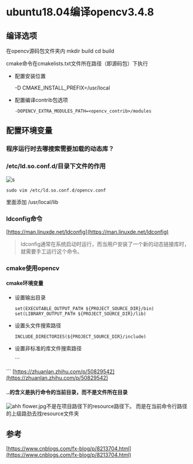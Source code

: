 # ubuntu18.04编译opencv3.4.8

## 编译选项

在opencv源码包文件夹内 mkdir build cd build

cmake命令在cmakelists.txt文件所在路径（即源码包）下执行

* 配置安装位置

  -D CMAKE\_INSTALL\_PREFIX=/usr/local

* 配置编译contrib包选项

  ```text
  -DOPENCV_EXTRA_MODULES_PATH=<opencv_contrib>/modules
  ```

## 配置环境变量

### 程序运行时去哪搜索需要加载的动态库？

### /etc/ld.so.conf.d/目录下文件的作用

![s](https://s1.ax1x.com/2020/04/29/Jo8HLq.png)

```text
sudo vim /etc/ld.so.conf.d/opencv.conf
```

里面添加 /usr/local/lib

### ldconfig命令

[https://man.linuxde.net/ldconfig](https://man.linuxde.net/ldconfig)

> ldconfig通常在系统启动时运行，而当用户安装了一个新的动态链接库时，就需要手工运行这个命令。

### cmake使用opencv

#### cmake环境变量

* 设置输出目录

  ```text
  set(EXECUTABLE_OUTPUT_PATH ${PROJECT_SOURCE_DIR}/bin)
  set(LIBRARY_OUTPUT_PATH ${PROJECT_SOURCE_DIR}/lib)
  ```

* 设置头文件搜索路径

  ```text
  INCLUDE_DIRECTORIES(${PROJECT_SOURCE_DIR}/include)
  ```

* 设置非标准的库文件搜索路径

  \`\`\`

\`\`\` [https://zhuanlan.zhihu.com/p/50829542](https://zhuanlan.zhihu.com/p/50829542)

#### ..的含义是执行命令的当前目录，而不是文件所在目录

![ahh](https://s1.ax1x.com/2020/04/30/Jb9VQe.png) flower.jpg不是在项目路径下的resource路径下。 而是在当前命令行路径的上级路劲去找resource文件夹

## 参考

[https://www.cnblogs.com/fx-blog/p/8213704.html](https://www.cnblogs.com/fx-blog/p/8213704.html)


